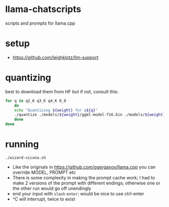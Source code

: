 # llama-chatscripts
scripts and prompts for llama.cpp

# setup
- https://github.com/leighklotz/llm-support
  
# quantizing
best to download them from HF but if not, consult this:

```bash
for q in q2_K q3_K q4_K 8_0
    do
	echo "Quantizing ${weight} for q${q}"
	./quantize ./models/${weight}/ggml-model-f16.bin ./models/${weight}/ggml-model-q${q}.bin q${q}
    done
done
```
# running
`./wizard-vicuna.sh`

- Like the originals in https://github.com/ggerganov/llama.cpp you can override MODEL, PROMPT etc
- There is some complexity in making the prompt cache work; I had to make 2 versions of the prompt with different endings;
  otherwise one or the other run would go off unendingly
- end your input with `slash` `enter`; would be nice to use ctrl-enter
- ^C will interrupt, twice to exist
